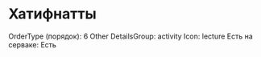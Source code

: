 # Хатифнатты

OrderType (порядок): 6 Other
DetailsGroup: activity
Icon: lecture
Есть на серваке: Есть